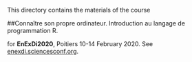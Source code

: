 
This directory contains the materials of the course

##Connaître son propre ordinateur. Introduction au langage de programmation R.

for **EnExDi2020**, Poitiers 10-14 February 2020. See [enexdi.sciencesconf.org](https://enexdi.sciencesconf.org).

